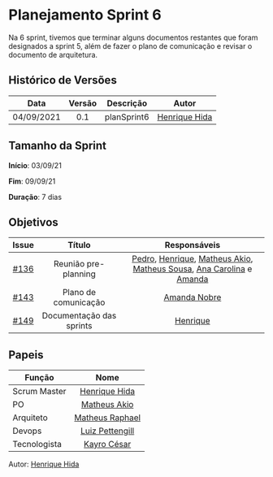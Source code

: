 ﻿


# Planejamento Sprint 6

Na 6 sprint, tivemos que terminar alguns documentos restantes que foram designados a sprint 5, além de fazer o plano de comunicação e  revisar  o documento de arquitetura.



## Histórico de Versões

| Data       | Versão | Descrição                      | Autor             |
| :--------: | :----: | :----------:                   | :---------------: |
| 04/09/2021 |    0.1   | planSprint6 | [Henrique Hida](https://github.com/HenriqueHida)|

## Tamanho da Sprint

**Início**: 03/09/21

**Fim**: 09/09/21

**Duração**: 7 dias

## Objetivos

| Issue |            Título            |        Responsáveis         | 
|:-------:|:----------------------------:|:-----------------------------:|
| [#136](https://github.com/fga-eps-mds/2021-1-Bot/issues/136) | Reunião pre-planning | [Pedro](https://github.com/PedroLSF), [Henrique](https://github.com/HenriqueHida),  [Matheus Akio](https://github.com/matheusakio), [Matheus Sousa](https://github.com/gatotabaco), [Ana Carolina](https://github.com/AnaCarolinaRodriguesLeite) e [Amanda](https://github.com/AmandaNbr)
| [#143](https://github.com/fga-eps-mds/2021-1-Bot/issues/143) | Plano de comunicação | [Amanda Nobre](https://github.com/AmandaNbr)
| [#149](https://github.com/fga-eps-mds/2021-1-Bot/issues/149) |  Documentação das sprints|  [Henrique](https://github.com/HenriqueHida)




## Papeis

|      Função      |            Nome            |
|------------------|:--------------------------:|
| Scrum Master | [Henrique Hida](https://github.com/HenriqueHida) |
| PO | [Matheus Akio](https://github.com/matheusakio) |
| Arquiteto | [Matheus Raphael](https://github.com/matheusrazor) |
| Devops | [Luiz Pettengill](https://github.com/LuizPettengill) |
| Tecnologista | [Kayro César](https://github.com/kayrocesar)

Autor: [Henrique Hida](https://github.com/HenriqueHida)
